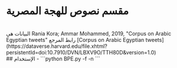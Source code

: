 # مقسم نصوص للهجة المصرية
<br>
البيانات هي Rania Kora; Ammar Mohammed, 2019, "Corpus on Arabic Egyptian tweets"
رابط المرجع [Corpus on Arabic Egyptian tweets](https://dataverse.harvard.edu/file.xhtml?persistentId=doi:10.7910/DVN/LBXV9O/TTH80D&version=1.0)
<br>
## الإستخدام 
- ```python BPE.py -f <path/to/corpusfile.txt> -n <number of iteration>```
